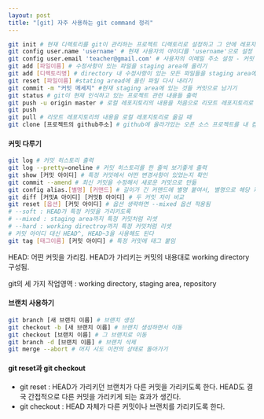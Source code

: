 ```yaml
---
layout: post
title: "[git] 자주 사용하는 git command 정리"
---
```


```bash
git init # 현재 디렉토리를 git이 관리하는 프로젝트 디렉토리로 설정하고 그 안에 레포지토리(.git 디렉토리) 생성
git config user.name 'username' # 현재 사용자의 아이디를 'username'으로 설정 - 커밋 ㅅ ㅣ필요
git config user.email 'teacher@gmail.com' # 사용자의 이메일 주소 설정 - 커밋 시 필요
git add [파일이름] # 수정사항이 있는 파일을 staging area에 올리기
git add [디렉토리명] # directory 내 수정사항이 있는 모든 파일들을 staging area에 올림
git reset [파일이름] #stating aread에 올린 파일 다시 내리기
git commit -m "커밋 메세지" #현재 staging area에 있는 것들 커밋으로 남기기
git status # git이 현재 인식하고 있는 프로젝트 관련 내용들 출력
git push -u origin master # 로컬 레포지토리의 내용을 처음으로 리모트 레포지토리로 올릴 때
git push
git pull # 리모트 레포지토리의 내용을 로컬 레포지토리로 옮길 때
git clone [프로젝트의 github주소] # github에 올라가있는 오픈 소스 프로젝트를 내 컴퓨터로 가져오기
```

#### 커밋 다루기

```bash
git log # 커밋 히스토리 출력
git log --pretty=oneline # 커밋 히스토리를 한 줄씩 보기좋게 출력
git show [커밋 아이디] # 특정 커밋에서 어떤 변경사항이 있었는지 확인
git commit --amend # 최신 커밋을 수정해서 새로운 커밋으로 만듦
git config alias.[별명] [커맨드] # 길이가 긴 커맨드에 별명 붙여서, 별명으로 해당 커맨드 실행가능하도록 함
git diff [커밋A 아이디] [커밋B 아이디] # 두 커밋 차이 비교
git reset [옵션] [커밋 아이디] # 옵션 생략하면 --mixed 옵션 적용됨
# --soft : HEAD가 특정 커밋을 가리키도록
# --mixed : staging area까지 특정 커밋처럼 리셋
# --hard : working directroy까지 특정 커밋처럼 리셋
# 커밋 아이디 대신 HEAD^, HEAD~3을 사용해도 된다
git tag [태그이름] [커밋 아이디] # 특정 커밋에 태그 붙임
```

HEAD: 어떤 커밋을 가리킴. HEAD가 가리키는 커밋의 내용대로 working directory 구성됨.

git의 세 가지 작업영역 : working directory, staging area, repository

#### 브랜치 사용하기

```bash
git branch [새 브랜치 이름] # 브랜치 생성
git checkout -b [새 브랜치 이름] # 브랜치 생성하면서 이동
git checkout [브랜치 이름] # 그 브랜치로 이동
git branch -d [브랜치 이름] # 브랜치 삭제
git merge --abort # 머지 시도 이전의 상태로 돌아가기
```

#### git reset과 git checkout

- git reset : HEAD가 가리키던 브랜치가 다른 커밋을 가리키도록 한다. HEAD도 결국 간접적으로 다른 커밋을 가리키게 되는 효과가 생긴다.
- git checkout : HEAD 자체가 다른 커밋이나 브랜치를 가리키도록 한다.
